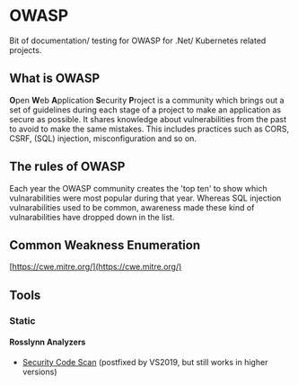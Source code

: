 # OWASP
Bit of documentation/ testing for OWASP for .Net/ Kubernetes related projects.

## What is OWASP

**O**pen **W**eb **A**pplication **S**ecurity **P**roject is a community which brings out a set of guidelines during each stage of a project to make an application as secure as possible. It shares knowledge about vulnerabilities from the past to avoid to make the same mistakes. This includes practices such as CORS, CSRF, (SQL) injection, misconfiguration and so on. 

## The rules of OWASP

Each year the OWASP community creates the 'top ten' to show which vulnarabilities were most popular during that year. Whereas SQL injection vulnarabilities used to be common, awareness made these kind of vulnarabilities have dropped down in the list. 

## **C**ommon **W**eakness **E**numeration

[https://cwe.mitre.org/](https://cwe.mitre.org/)

## Tools

### Static

#### Rosslynn Analyzers

 - [Security Code Scan](https://www.nuget.org/packages/SecurityCodeScan.VS2019/) (postfixed by VS2019, but still works in higher versions)
